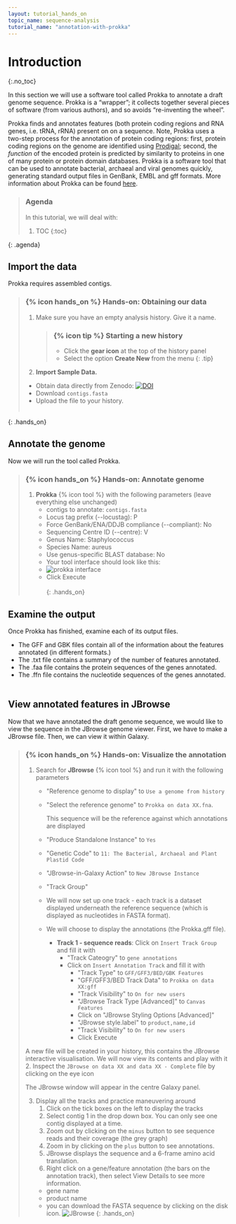 ```yaml
---
layout: tutorial_hands_on
topic_name: sequence-analysis
tutorial_name: "annotation-with-prokka"
---
```


# Introduction
{:.no_toc}

In this section we will use a software tool called Prokka to annotate a draft genome sequence. Prokka is a “wrapper”; it collects together several pieces of software (from various authors), and so avoids “re-inventing the wheel”.

Prokka finds and annotates features (both protein coding regions and RNA genes, i.e. tRNA, rRNA) present on on a sequence. Note, Prokka uses a two-step process for the annotation of protein coding regions: first, protein coding regions on the genome are identified using [Prodigal](https://www.ncbi.nlm.nih.gov/pmc/articles/PMC2848648/); second, the *function* of the encoded protein is predicted by similarity to proteins in one of many protein or protein domain databases. Prokka is a software tool that can be used to annotate bacterial, archaeal and viral genomes quickly, generating standard output files in GenBank, EMBL and gff formats. More information about Prokka can be found [here](https://github.com/tseemann/prokka).

> ### Agenda
>
> In this tutorial, we will deal with:
>
> 1. TOC
> {:toc}
>
{: .agenda}

## Import the data

Prokka requires assembled contigs.

> ### {% icon hands_on %} Hands-on: Obtaining our data
>
> 1. Make sure you have an empty analysis history. Give it a name.
>
>    > ### {% icon tip %} Starting a new history
>    >
>    > * Click the **gear icon** at the top of the history panel
>    > * Select the option **Create New** from the menu
>    {: .tip}
>
> 2. **Import Sample Data.**
>   - Obtain data directly from Zenodo: [![DOI](https://zenodo.org/badge/DOI/10.5281/zenodo.1156405.svg)](https://doi.org/10.5281/zenodo.1156405)
>   - Download `contigs.fasta`
>   - Upload the file to your history.
> <br><br>
>
{: .hands_on}

## Annotate the genome

Now we will run the tool called Prokka.

> ### {% icon hands_on %} Hands-on: Annotate genome
>
> 1. **Prokka** {% icon tool %} with the following parameters (leave everything else unchanged)
>    - contigs to annotate: `contigs.fasta`
>    - Locus tag prefix (--locustag): P
>    - Force GenBank/ENA/DDJB compliance (--compliant): No
>    - Sequencing Centre ID (--centre): V
>    - Genus Name: Staphylococcus
>    - Species Name: aureus
>    - Use genus-specific BLAST database: No
>    - Your tool interface should look like this:
>    - ![prokka interface](images/interface.png)
>    - Click Execute
> <br><br>
{: .hands_on}

## Examine the output

Once Prokka has finished, examine each of its output files.

 - The GFF and GBK files contain all of the information about the features annotated (in different formats.)
 - The .txt file contains a summary of the number of features annotated.
 - The .faa file contains the protein sequences of the genes annotated.
 - The .ffn file contains the nucleotide sequences of the genes annotated.
 <br><br>


## View annotated features in JBrowse

Now that we have annotated the draft genome sequence, we would like to view the sequence in the JBrowse genome viewer. First, we have to make a JBrowse file. Then, we can view it within Galaxy.

> ### {% icon hands_on %} Hands-on: Visualize the annotation
>
> 1. Search for **JBrowse** {% icon tool %} and run it with the following parameters
>    - "Reference genome to display" to `Use a genome from history`
>    - "Select the reference genome" to `Prokka on data XX.fna`.
>
>       This sequence will be the reference against which annotations are displayed
>
>    - "Produce Standalone Instance" to `Yes`
>    - "Genetic Code" to `11: The Bacterial, Archaeal and Plant Plastid Code`
>    - "JBrowse-in-Galaxy Action" to `New JBrowse Instance`
>    - "Track Group"
>    - We will now set up one track - each track is a dataset displayed underneath the reference sequence (which is displayed as nucleotides in FASTA format).
>    - We will choose to display the annotations (the Prokka.gff file).
>
>       - **Track 1 - sequence reads**: Click on `Insert Track Group` and fill it with
>           - "Track Cateogry" to `gene annotations`
>           - Click on `Insert Annotation Track` and fill it with
>               - "Track Type" to `GFF/GFF3/BED/GBK Features`
>               - "GFF/GFF3/BED Track Data" to `Prokka on data XX:gff`
>               - "Track Visibility" to `On for new users`
>               - "JBrowse Track Type [Advanced]" to `Canvas Features`
>               - Click on "JBrowse Styling Options [Advanced]"
>               - "JBrowse style.label" to `product,name,id`
>               - "Track Visibility" to `On for new users`
>               - Click Execute
>
> A new file will be created in your history, this contains the JBrowse interactive visualisation. We will now view its contents and play with it
> 2. Inspect the `JBrowse on data XX and data XX - Complete` file by clicking on the eye icon
>
>    The JBrowse window will appear in the centre Galaxy panel.
>
> 3. Display all the tracks and practice maneuvering around
>    1. Click on the tick boxes on the left to display the tracks
>    2. Select contig 1 in the drop down box. You can only see one contig displayed at a time.
>    1. Zoom out by clicking on the `minus` button to see sequence reads and their coverage (the grey graph)
>    1. Zoom in by clicking on the `plus` button to see annotations.
>    1. JBrowse displays the sequence and a 6-frame amino acid translation.
>    1. Right click on a gene/feature annotation (the bars on the annotation track), then select View Details to see more information.
>      - gene name
>      - product name
>      - you can download the FASTA sequence by clicking on the disk icon.
> ![JBrowse](images/jbrowse6.png)
{: .hands_on}
